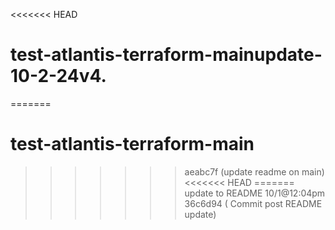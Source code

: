 <<<<<<< HEAD
# test-atlantis-terraform-mainupdate-10-2-24v4.
=======
# test-atlantis-terraform-main
>>>>>>> aeabc7f (update readme on main)
<<<<<<< HEAD
=======
update to README 10/1@12:04pm
>>>>>>> 36c6d94 (  Commit post README update)
